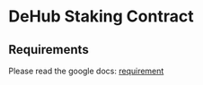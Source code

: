 # DeHub Staking Contract

## Requirements

Please read the google docs: [requirement](https://docs.google.com/document/d/1_K5sn6P6VrrF-26g2s12uzPE5fND2TFGcBFtfWod0-E/edit?usp=sharing)
